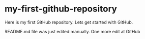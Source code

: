 # my-first-github-repository
Here is my first GitHub repository. Lets get started with GitHub.

README.md file was just edited manually. One more edit at GitHub
